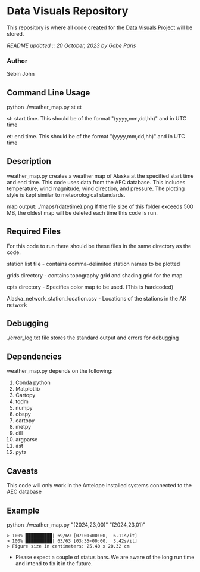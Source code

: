 # Data Visuals Repository
This repository is where all code created for the [Data Visuals Project](https://app.asana.com/0/1205732312106349/1205732312106361) will be stored.  

*README updated :: 20 October, 2023 by Gabe Paris*

### Author
Sebin John

## Command Line Usage
python ./weather_map.py st et 

st: start time. This should be of the format "(yyyy,mm,dd,hh)" and in UTC time

et: end time. This should be of the format "(yyyy,mm,dd,hh)" and in UTC time

## Description

weather_map.py creates a weather map of Alaska at the specified start time and end time.
This code uses data from the AEC database.
This includes temperature, wind magnitude, wind direction, and pressure.
The plotting style is kept similar to meteorological standards.

map output: ./maps/{datetime}.png
If the file size of this folder exceeds 500 MB, the oldest map will be deleted each time this code is run. 

## Required Files

For this code to run there should be these files in the same directory as the code.

station list file - contains comma-delimited station names to be plotted

grids directory - contains topography grid and shading grid for the map

cpts directory - Specifies color map to be used. (This is hardcoded)

Alaska_network_station_location.csv - Locations of the stations in the AK network

## Debugging

./error_log.txt file stores the standard output and errors for debugging


## Dependencies

weather_map.py depends on the following:  

1. Conda python  
2. Matplotlib  
3. Cartopy
4. tqdm
5. numpy
6. obspy
7. cartopy
8. metpy
9. dill
10. argparse
11. ast
12. pytz
## Caveats

This code will only work in the Antelope installed systems connected to the AEC database

## Example

python ./weather_map.py "(2024,23,00)" "(2024,23,01)"

```
> 100%|██████████| 69/69 [07:01<00:00,  6.11s/it]
> 100%|██████████| 63/63 [03:35<00:00,  3.42s/it]
> Figure size in centimeters: 25.40 x 20.32 cm
```

* Please expect a couple of status bars. We are aware of the long run time and intend to fix it in the future.
